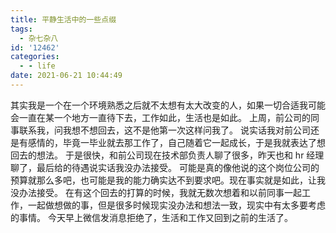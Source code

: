 ```yaml
---
title: 平静生活中的一些点缀
tags:
  - 杂七杂八
id: '12462'
categories:
  - - life
date: 2021-06-21 10:44:49
---
```


其实我是一个在一个环境熟悉之后就不太想有太大改变的人，如果一切合适我可能会一直在某一个地方一直待下去，工作如此，生活也是如此。 上周，前公司的同事联系我，问我想不想回去，这不是他第一次这样问我了。 说实话我对前公司还是有感情的，毕竟一毕业就去那工作了，自己随着它一起成长，于是我就表达了想回去的想法。 于是很快，和前公司现在技术部负责人聊了很多，昨天也和 hr 经理聊了，最后给的待遇说实话我没办法接受。 可能是真的像他说的这个岗位公司的预算就那么多吧，也可能是我的能力确实达不到要求吧。现在事实就是如此，让我没办法接受。 在有这个回去的打算的时候，我就无数次想着和以前同事一起工作，一起做想做的事，但是很多时候现实没办法和想法一致，现实中有太多要考虑的事情。 今天早上微信发消息拒绝了，生活和工作又回到之前的生活了。